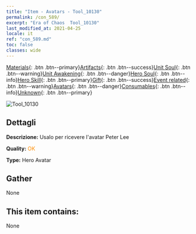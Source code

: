 ```yaml
---
title: "Item - Avatars - Tool_10130"
permalink: /con_589/
excerpt: "Era of Chaos  Tool_10130"
last_modified_at: 2021-04-25
locale: it
ref: "con_589.md"
toc: false
classes: wide
---
```

 [Materials](/ItemsIT/){: .btn .btn--primary}[Artifacts](/ItemsIT/Artifacts/){: .btn .btn--success}[Unit Soul](/ItemsIT/UnitSoul/){: .btn .btn--warning}[Unit Awakening](/ItemsIT/UnitAwakening/){: .btn .btn--danger}[Hero Soul](/ItemsIT/HeroSoul/){: .btn .btn--info}[Hero Skill](/ItemsIT/HeroSkill/){: .btn .btn--primary}[Gift](/ItemsIT/Gift/){: .btn .btn--success}[Event related](/ItemsIT/Events/){: .btn .btn--warning}[Avatars](/ItemsIT/Avatars/){: .btn .btn--danger}[Consumables](/ItemsIT/Consumables/){: .btn .btn--info}[Unknown](/ItemsIT/Unknown/){: .btn .btn--primary}

 ![Tool_10130](/images/h/h_PeterLee.jpg)

## Dettagli
 **Descrizione:** Usalo per ricevere l'avatar Peter Lee

 **Quality:** <span style="color: #FF8C00">OK</span>

 **Type:** Hero Avatar

## Gather

  None

## This item contains:

  None

